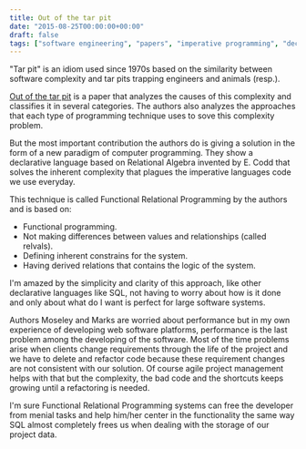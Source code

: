 ```yaml
---
title: Out of the tar pit
date: "2015-08-25T00:00:00+00:00"
draft: false
tags: ["software engineering", "papers", "imperative programming", "declarative programming", "functional programming"]
---
```


"Tar pit" is an idiom used since 1970s based on the similarity between software complexity and tar pits trapping engineers and animals (resp.).

[Out of the tar pit](http://www.shaffner.us/cs/papers/tarpit.pdf) is a paper that analyzes the causes of this complexity and classifies it in several categories. The authors also analyzes the approaches that each type of programming technique uses to sove this complexity problem.

But the most important contribution the authors do is giving a solution in the form of a new paradigm of computer programming. They show a declarative language based on Relational Algebra invented by E. Codd that solves the inherent complexity that plagues the imperative languages code we use everyday.

This technique is called Functional Relational Programming by the authors and is based on:
- Functional programming.
- Not making differences between values and relationships (called relvals).
- Defining inherent constrains for the system.
- Having derived relations that contains the logic of the system.

I'm amazed by the simplicity and clarity of this approach, like other declarative languages like SQL, not having to worry about how is it done and only about what do I want is perfect for large software systems.

Authors Moseley and Marks are worried about performance but in my own experience of developing web software platforms, performance is the last problem among the developing of the software. Most of the time problems arise when clients change requirements through the life of the project and we have to delete and refactor code because these requirement changes are not consistent with our solution. Of course agile project management helps with that but the complexity, the bad code and the shortcuts keeps growing until a refactoring is needed.

I'm sure Functional Relational Programming systems can free the developer from menial tasks and help him/her center in the functionality the same way SQL almost completely frees us when dealing with the storage of our project data.

